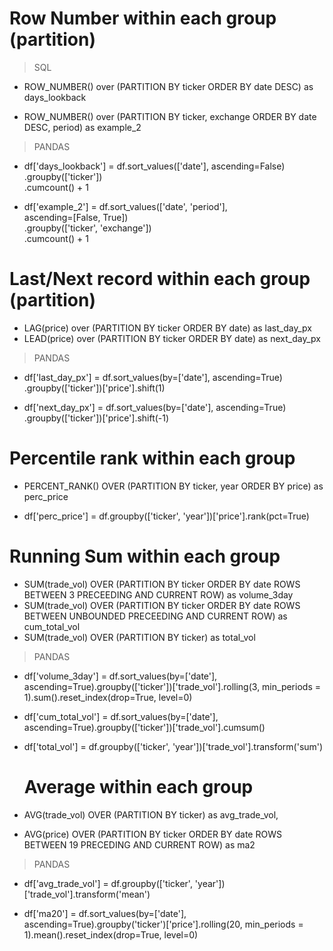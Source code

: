 # Row Number within each group (partition)

> SQL
- ROW_NUMBER() over (PARTITION BY ticker ORDER BY date DESC) as days_lookback

- ROW_NUMBER() over (PARTITION BY ticker, exchange ORDER BY date DESC, period) as example_2

> PANDAS
- df['days_lookback'] = df.sort_values(['date'], ascending=False)\
             .groupby(['ticker'])\
             .cumcount() + 1
             
- df['example_2'] = df.sort_values(['date', 'period'], \
             ascending=[False, True])\
             .groupby(['ticker', 'exchange'])\
             .cumcount() + 1

# Last/Next record within each group (partition)
- LAG(price) over (PARTITION BY ticker ORDER BY date) as last_day_px
- LEAD(price) over (PARTITION BY ticker ORDER BY date) as next_day_px

> PANDAS
- df['last_day_px'] = df.sort_values(by=['date'], ascending=True)\
                       .groupby(['ticker'])['price'].shift(1)

- df['next_day_px'] = df.sort_values(by=['date'], ascending=True)\
                       .groupby(['ticker'])['price'].shift(-1)

# Percentile rank within each group
- PERCENT_RANK() OVER (PARTITION BY ticker, year ORDER BY price) as perc_price

- df['perc_price'] = df.groupby(['ticker', 'year'])['price'].rank(pct=True)

# Running Sum within each group
- SUM(trade_vol) OVER (PARTITION BY ticker ORDER BY date ROWS BETWEEN 3 PRECEEDING AND CURRENT ROW) as volume_3day
- SUM(trade_vol) OVER (PARTITION BY ticker ORDER BY date ROWS BETWEEN UNBOUNDED PRECEEDING AND CURRENT ROW) as cum_total_vol
- SUM(trade_vol) OVER (PARTITION BY ticker) as total_vol

> PANDAS
- df['volume_3day'] = df.sort_values(by=['date'], ascending=True).groupby(['ticker'])['trade_vol'].rolling(3, min_periods = 1).sum().reset_index(drop=True, level=0)

- df['cum_total_vol'] = df.sort_values(by=['date'], ascending=True).groupby(['ticker'])['trade_vol'].cumsum()

- df['total_vol'] = df.groupby(['ticker', 'year'])['trade_vol'].transform('sum')

  # Average within each group
- AVG(trade_vol) OVER (PARTITION BY ticker) as avg_trade_vol,
- AVG(price) OVER (PARTITION BY ticker ORDER BY date ROWS BETWEEN 19 PRECEDING AND CURRENT ROW) as ma2

> PANDAS
- df['avg_trade_vol'] = df.groupby(['ticker', 'year'])['trade_vol'].transform('mean')

- df['ma20'] = df.sort_values(by=['date'], ascending=True).groupby('ticker')['price'].rolling(20, min_periods = 1).mean().reset_index(drop=True, level=0)

